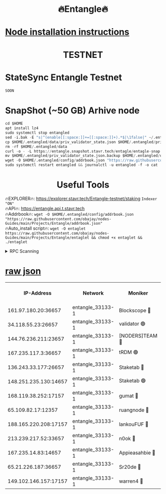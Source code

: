 <h1 align="center"> 🔥Entangle🔥</h1>

[Node installation instructions](https://github.com/obajay/nodes-Guides/tree/main/Projects/Entangle)
=

<h1 align="center"> TESTNET</h1>

# StateSync Entangle Testnet
```python
SOON
```
# SnapShot (~50 GB) Arhive node
```python
cd $HOME
apt install lz4
sudo systemctl stop entangled
sed -i.bak -E "s|^(enable[[:space:]]+=[[:space:]]+).*$|\1false|" ~/.entangled/config/config.toml
cp $HOME/.entangled/data/priv_validator_state.json $HOME/.entangled/priv_validator_state.json.backup
rm -rf $HOME/.entangled/data
curl -o - -L https://entangle.snapshot.stavr.tech/entagle/entagle-snap.tar.lz4 | lz4 -c -d - | tar -x -C $HOME/.entangled --strip-components 2
mv $HOME/.entangled/priv_validator_state.json.backup $HOME/.entangled/data/priv_validator_state.json
wget -O $HOME/.entangled/config/addrbook.json "https://raw.githubusercontent.com/obajay/nodes-Guides/main/Projects/Entangle/addrbook.json"
sudo systemctl restart entangled && journalctl -u entangled -f -o cat
```
 <h1 align="center"> Useful Tools</h1>
 
🔥EXPLORER🔥: https://explorer.stavr.tech/Entangle-testnet/staking        `Indexer "ON"` \
🔥API🔥:      https://entangle.api.t.stavr.tech \
🔥Addrbook🔥: ```wget -O $HOME/.entangled/config/addrbook.json "https://raw.githubusercontent.com/obajay/nodes-Guides/main/Projects/Entangle/addrbook.json"``` \
🔥Auto_install script🔥:  `wget -O entaglet https://raw.githubusercontent.com/obajay/nodes-Guides/main/Projects/Entangle/entaglet && chmod +x entaglet && ./entaglet`


<details>
<summary>RPC Scanning</summary>

<h2 align="center"> We scan nodes in real time every 4 hours. And we provide the final result of RPC endpoints.
We cannot influence the operation of these nodes in any way. </h2>


```python
If Voting Power is higher than 0 --> then the Node is a validator of the network and may be subject to attack and be a potential threat to the chain.
```
```python
We marked such validators with a red symbol
```

</details>

[raw json](https://rpc-check.entangt.stavr.tech/entangt/rpc-entangt-result.json)
=


<table><tr><th>IP-Address</th><th>Network</th><th>Moniker</th><th>Latest Block Height</th><th>Earliest Block Height</th><th>Catching Up</th><th>Tx Index</th><th>Voting Power</th><th>Scan Time</th></tr><tr><td>161.97.180.20:36657</td><td>entangle_33133-1</td><td>Blockscope 🔴</td><td>2120352</td><td>1</td><td>False</td><td>off</td><td>282131489409038</td><td>2024-02-10T15:30:40.023380499UTC</td></tr><tr><td>34.118.55.23:26657</td><td>entangle_33133-1</td><td>validator 🟢</td><td>2120353</td><td>1</td><td>False</td><td>on</td><td>0</td><td>2024-02-10T15:30:41.036768464UTC</td></tr><tr><td>144.76.236.211:23657</td><td>entangle_33133-1</td><td>[NODERS]TEAM 🔴</td><td>2120354</td><td>1</td><td>False</td><td>off</td><td>27053903026489308</td><td>2024-02-10T15:30:48.437054940UTC</td></tr><tr><td>167.235.117.3:36657</td><td>entangle_33133-1</td><td>tRDM 🟢</td><td>2120357</td><td>1</td><td>False</td><td>on</td><td>0</td><td>2024-02-10T15:30:59.946469459UTC</td></tr><tr><td>136.243.33.177:26657</td><td>entangle_33133-1</td><td>Staketab 🔴</td><td>2120355</td><td>660001</td><td>False</td><td>on</td><td>130578278875683</td><td>2024-02-10T15:30:48.691029125UTC</td></tr><tr><td>148.251.235.130:14657</td><td>entangle_33133-1</td><td>Staketab 🟢</td><td>2120352</td><td>660801</td><td>False</td><td>on</td><td>0</td><td>2024-02-10T15:30:37.276007781UTC</td></tr><tr><td>168.119.38.252:17157</td><td>entangle_33133-1</td><td>gumat 🔴</td><td>2120353</td><td>962001</td><td>False</td><td>on</td><td>324684348670698</td><td>2024-02-10T15:30:41.313997857UTC</td></tr><tr><td>65.109.82.17:12357</td><td>entangle_33133-1</td><td>ruangnode 🔴</td><td>2120352</td><td>1312001</td><td>False</td><td>off</td><td>478624676213514</td><td>2024-02-10T15:30:40.374808120UTC</td></tr><tr><td>188.165.220.208:17157</td><td>entangle_33133-1</td><td>lankouFUF 🔴</td><td>2120353</td><td>1910001</td><td>False</td><td>off</td><td>305792474331123</td><td>2024-02-10T15:30:41.609903992UTC</td></tr><tr><td>213.239.217.52:33657</td><td>entangle_33133-1</td><td>n0ok 🔴</td><td>2120356</td><td>2020356</td><td>False</td><td>off</td><td>46579050829517164</td><td>2024-02-10T15:30:53.077614948UTC</td></tr><tr><td>167.235.14.83:14657</td><td>entangle_33133-1</td><td>Appieasahbie 🔴</td><td>2120357</td><td>2042001</td><td>False</td><td>on</td><td>43245455619889815</td><td>2024-02-10T15:30:59.583229521UTC</td></tr><tr><td>65.21.226.187:36657</td><td>entangle_33133-1</td><td>Sr20de 🔴</td><td>2120352</td><td>2049001</td><td>False</td><td>off</td><td>9779915313533</td><td>2024-02-10T15:30:37.622436126UTC</td></tr><tr><td>149.102.146.157:17157</td><td>entangle_33133-1</td><td>warren4 🔴</td><td>2120354</td><td>2098001</td><td>False</td><td>on</td><td>484537272683515</td><td>2024-02-10T15:30:48.138900890UTC</td></tr></table>
